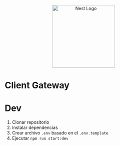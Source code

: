 <p align="center">
  <a href="http://nestjs.com/" target="blank"><img src="https://nestjs.com/img/logo-small.svg" width="200" alt="Nest Logo" /></a>
</p>

# Client Gateway

# Dev
1. Clonar repositorio
2. Instalar dependencias 
3. Crear archivo `.env` basado en el `.env.template` 
4. Ejecutar `npm run start:dev`